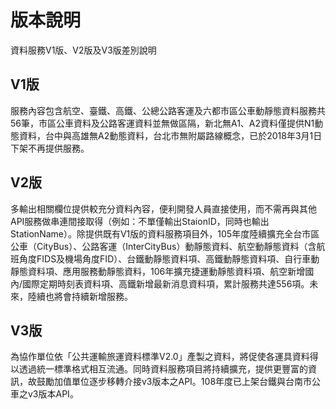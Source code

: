 # 版本說明

資料服務V1版、V2版及V3版差別說明

## V1版

服務內容包含航空、臺鐵、高鐵、公總公路客運及六都市區公車動靜態資料服務共56筆，市區公車資料及公路客運資料並無做區隔，新北無A1、A2資料僅提供N1動態資料，台中與高雄無A2動態資料，台北市無附屬路線概念，已於2018年3月1日下架不再提供服務。

## V2版

多輸出相關欄位提供較充分資料內容，便利開發人員直接使用，而不需再與其他API服務做串連間接取得（例如：不單僅輸出StaionID，同時也輸出StationName）。除提供既有V1版的資料服務項目外，105年度陸續擴充全台市區公車（CityBus）、公路客運（InterCityBus）動靜態資料、航空動靜態資料（含航班角度FIDS及機場角度FID）、台鐵動靜態資料項、高鐵動靜態資料項、自行車動靜態資料項、應用服務動靜態資料，106年擴充捷運動靜態資料項、航空新增國內/國際定期時刻表資料項、高鐵新增最新消息資料項，累計服務共達556項。未來，陸續也將會持續新增服務。

## V3版

為協作單位依「公共運輸旅運資料標準V2.0」產製之資料，將促使各運具資料得以透過統一標準格式相互流通。同時資料服務項目將持續擴充，提供更豐富的資訊，故鼓勵加值單位逐步移轉介接v3版本之API。108年度已上架台鐵與台南市公車之v3版本API。

